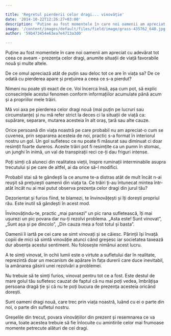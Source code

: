 ```yaml
---

title: 'Regretul pierderii celor dragi... vinovăție'
date: '2014-10-22T12:26:27+03:00'
description: 'Puține au fost momentele în care noi oamenii am apreciat cu adevărat tot ceea ceaveam - prezența celor dragi, anumite situații de viață favorabile nouă și multealtele.De ce omul apreciază atât de puți'
image: '/content/images/default/files/field/image/grass-435762_640.jpg'
author: '59b473454e63ea7e4713a3d0'

---
```

<div class="kg-card-markdown"><p>Puține au fost momentele în care noi oamenii am apreciat cu adevărat tot ceea ce aveam - prezența celor dragi, anumite situații de viață favorabile nouă și multe altele.</p>
<p>De ce omul apreciază atât de puțin sau deloc tot ce are în viața sa? De ce odată cu pierderea apare și prețuirea a ceea ce s-a pierdut?</p>
<p>Nimeni nu poate ști exact de ce. Voi încerca însă, așa cum pot, să explic consecințele acestui fenomen conform informațiilor acumulate până acum și a propriilor mele trăiri.</p>
<p>Mă voi axa pe pierderea celor dragi nouă (mai puțin pe lucruri sau circumstanțe) și nu mă refer strict la deces ci la situații de viață ca: supărare, separare, mutarea acesteia în alt oraș, țară sau alte cauze.</p>
<p>Orice persoană din viața noastră pe care probabil nu am apreciat-o cum se cuvenea, prin separarea acesteia de noi, practic s-a format în interiorul nostru un gol. Un gol sufletesc ce nu poate fi măsurat sau diminuat ci doar resimțit foarte dureros. Aceste trăiri pot fi resimțite ca un pumn în stomac, un junghi în inimă, un val de transpirații reci ce-ți dau friguri intense.</p>
<p>Poți simți că aluneci din realitatea vieții, înspre ruminații interminabile asupra trecutului și pe care de altfel, ai da orice să-l modifici.</p>
<p>Probabil stai să te gândești la ce anume te-a distras atât de mult încât n-ai reușit să prețuiești oamenii din viața ta. Ce trăiri ți-au întunecat mintea într-atât încât nu ai mai putut observa prezența celor dragi din jurul tău?</p>
<p>Dezorientat și furios fiind, te blamezi, te învinovățești și îți dorești propriul rău. Este inutil să gândești în acest mod.</p>
<p>Învinovățindu-te, practic „mai pansezi” un pic rana sufletească, îți mai ușurezi un pic povara dar nu-ți rezolvi problema. „Asta este! Sunt vinovat”, „Sunt așa și pe dincolo”, „Din cauza mea a fost totul și basta”.</p>
<p>Oamenii îi iartă pe cei care se simt vinovați și se căiesc. Părinții își învață copiii de mici să simtă vinovăție atunci când greșesc iar societatea taxează dur absența acestui sentiment. Nu folosește nimănui acest lucru.</p>
<p>A te simți vinovat, în ochii lumii este o virtute a sufletului dar în realitate, reprezintă doar un mecanism de apărare în fața durerii care duce inevitabil, la amânarea găsirii unei rezolvări a problemei.</p>
<p>Nu trebuie să te simți furios, vinovat pentru tot ce a fost. Este destul de mare golul tău sufletesc cauzat de faptul că nu mai poți vedea, îmbrățișa persoana dragă ție și că nu te poți bucura de prezența acesteia oricând dorești.</p>
<p>Sunt oameni dragi nouă, care trec prin viața noastră, luând cu ei o parte din noi, o parte din sufletul nostru.</p>
<p>Greșelile din trecut, povara vinovățiilor din prezent și resemnarea ce va urma, toate acestea trebuie să fie înlocuite cu amintirile celor mai frumoase momente petrecute alături de cei dragi.</p>
<p> </p>
</div>
